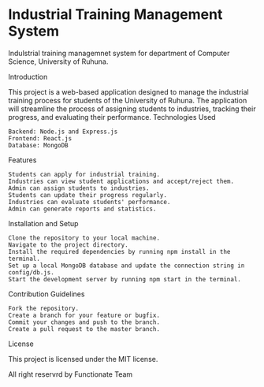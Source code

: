 # Industrial Training Management System
Indulstrial training managemnet system for department of Computer Science, University of Ruhuna.

Introduction

This project is a web-based application designed to manage the industrial training process for students of the University of Ruhuna. The application will streamline the process of assigning students to industries, tracking their progress, and evaluating their performance.
Technologies Used

    Backend: Node.js and Express.js
    Frontend: React.js
    Database: MongoDB

Features

    Students can apply for industrial training.
    Industries can view student applications and accept/reject them.
    Admin can assign students to industries.
    Students can update their progress regularly.
    Industries can evaluate students' performance.
    Admin can generate reports and statistics.

Installation and Setup

    Clone the repository to your local machine.
    Navigate to the project directory.
    Install the required dependencies by running npm install in the terminal.
    Set up a local MongoDB database and update the connection string in config/db.js.
    Start the development server by running npm start in the terminal.

Contribution Guidelines

    Fork the repository.
    Create a branch for your feature or bugfix.
    Commit your changes and push to the branch.
    Create a pull request to the master branch.

License

This project is licensed under the MIT license.

All right reservrd by Functionate Team
